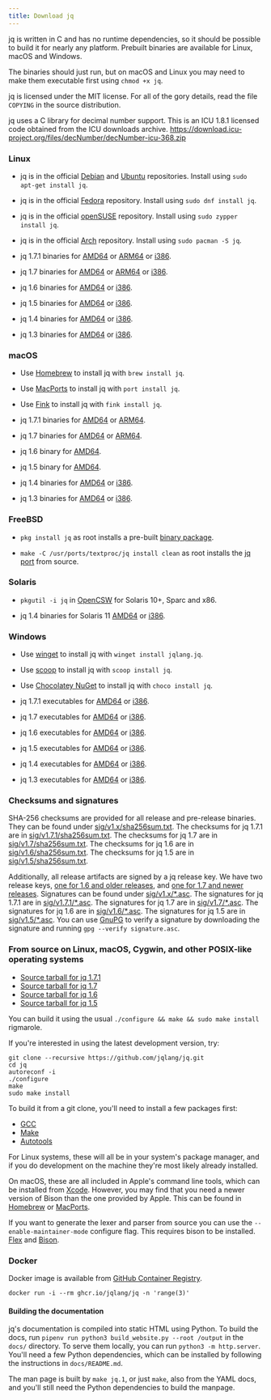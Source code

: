 ```yaml
---
title: Download jq
---
```


jq is written in C and has no runtime dependencies, so it should be possible to
build it for nearly any platform. Prebuilt binaries are available for Linux,
macOS and Windows.

The binaries should just run, but on macOS and Linux you may need to make them
executable first using `chmod +x jq`.

jq is licensed under the MIT license. For all of the gory details, read the
file `COPYING` in the source distribution.

jq uses a C library for decimal number support. This is an ICU 1.8.1 licensed
code obtained from the ICU downloads archive.
<https://download.icu-project.org/files/decNumber/decNumber-icu-368.zip>


### Linux

* jq is in the official [Debian](https://packages.debian.org/jq) and
  [Ubuntu](https://packages.ubuntu.com/jq) repositories. Install using `sudo
  apt-get install jq`.

* jq is in the official [Fedora](https://src.fedoraproject.org/rpms/jq) repository.
  Install using `sudo dnf install jq`.

* jq is in the official [openSUSE](https://software.opensuse.org/package/jq) repository.
  Install using `sudo zypper install jq`.

* jq is in the official [Arch](https://archlinux.org/packages/?q=jq) repository.
  Install using `sudo pacman -S jq`.

* jq 1.7.1 binaries for
  [AMD64](https://github.com/jqlang/jq/releases/download/jq-1.7.1/jq-linux-amd64)
  or
  [ARM64](https://github.com/jqlang/jq/releases/download/jq-1.7.1/jq-linux-arm64)
  or
  [i386](https://github.com/jqlang/jq/releases/download/jq-1.7.1/jq-linux-i386).

* jq 1.7 binaries for
  [AMD64](https://github.com/jqlang/jq/releases/download/jq-1.7/jq-linux-amd64)
  or
  [ARM64](https://github.com/jqlang/jq/releases/download/jq-1.7/jq-linux-arm64)
  or
  [i386](https://github.com/jqlang/jq/releases/download/jq-1.7/jq-linux-i386).

* jq 1.6 binaries for
  [AMD64](https://github.com/jqlang/jq/releases/download/jq-1.6/jq-linux64)
  or
  [i386](https://github.com/jqlang/jq/releases/download/jq-1.6/jq-linux32).

* jq 1.5 binaries for
  [AMD64](https://github.com/jqlang/jq/releases/download/jq-1.5/jq-linux64)
  or
  [i386](https://github.com/jqlang/jq/releases/download/jq-1.5/jq-linux32).

* jq 1.4 binaries for
  [AMD64](https://github.com/jqlang/jq/releases/download/jq-1.4/jq-linux-x86_64)
  or
  [i386](https://github.com/jqlang/jq/releases/download/jq-1.4/jq-linux-x86).

* jq 1.3 binaries for
  [AMD64](https://github.com/jqlang/jq/releases/download/jq-1.3/jq-linux-x86_64)
  or
  [i386](https://github.com/jqlang/jq/releases/download/jq-1.3/jq-linux-x86).

### macOS

* Use [Homebrew](https://brew.sh/) to install jq with `brew install jq`.

* Use [MacPorts](https://www.macports.org) to install jq with `port install jq`.

* Use [Fink](https://finkproject.org) to install jq with `fink install jq`.

* jq 1.7.1 binaries for
  [AMD64](https://github.com/jqlang/jq/releases/download/jq-1.7.1/jq-macos-amd64)
  or
  [ARM64](https://github.com/jqlang/jq/releases/download/jq-1.7.1/jq-macos-arm64).

* jq 1.7 binaries for
  [AMD64](https://github.com/jqlang/jq/releases/download/jq-1.7/jq-macos-amd64)
  or
  [ARM64](https://github.com/jqlang/jq/releases/download/jq-1.7/jq-macos-arm64).

* jq 1.6 binary for
  [AMD64](https://github.com/jqlang/jq/releases/download/jq-1.6/jq-osx-amd64).

* jq 1.5 binary for
  [AMD64](https://github.com/jqlang/jq/releases/download/jq-1.5/jq-osx-amd64).

* jq 1.4 binaries for
  [AMD64](https://github.com/jqlang/jq/releases/download/jq-1.4/jq-osx-x86_64)
  or
  [i386](https://github.com/jqlang/jq/releases/download/jq-1.4/jq-osx-x86).

* jq 1.3 binaries for
  [AMD64](https://github.com/jqlang/jq/releases/download/jq-1.3/jq-osx-x86_64)
  or
  [i386](https://github.com/jqlang/jq/releases/download/jq-1.3/jq-osx-x86).

### FreeBSD

* `pkg install jq` as root installs a pre-built
  [binary package](https://www.freebsd.org/doc/en_US.ISO8859-1/books/handbook/pkgng-intro.html).

* `make -C /usr/ports/textproc/jq install clean` as root installs the
  [jq](https://www.freshports.org/textproc/jq/)
  [port](https://www.freebsd.org/doc/en_US.ISO8859-1/books/handbook/ports-using.html)
  from source.

### Solaris

* `pkgutil -i jq` in [OpenCSW](https://www.opencsw.org/p/jq) for Solaris
  10+, Sparc and x86.

* jq 1.4 binaries for Solaris 11
  [AMD64](https://github.com/jqlang/jq/releases/download/jq-1.4/jq-solaris11-64)
  or
  [i386](https://github.com/jqlang/jq/releases/download/jq-1.4/jq-solaris11-32).

### Windows

* Use [winget](https://learn.microsoft.com/en-us/windows/package-manager/winget/)
  to install jq with `winget install jqlang.jq`.

* Use [scoop](https://scoop.sh/) to install jq with `scoop install jq`.

* Use [Chocolatey NuGet](https://chocolatey.org/) to install jq with
  `choco install jq`.

* jq 1.7.1 executables for
  [AMD64](https://github.com/jqlang/jq/releases/download/jq-1.7.1/jq-windows-amd64.exe)
  or
  [i386](https://github.com/jqlang/jq/releases/download/jq-1.7.1/jq-windows-i386.exe).

* jq 1.7 executables for
  [AMD64](https://github.com/jqlang/jq/releases/download/jq-1.7/jq-windows-amd64.exe)
  or
  [i386](https://github.com/jqlang/jq/releases/download/jq-1.7/jq-windows-i386.exe).

* jq 1.6 executables for
  [AMD64](https://github.com/jqlang/jq/releases/download/jq-1.6/jq-win64.exe)
  or
  [i386](https://github.com/jqlang/jq/releases/download/jq-1.6/jq-win32.exe).

* jq 1.5 executables for
  [AMD64](https://github.com/jqlang/jq/releases/download/jq-1.5/jq-win64.exe)
  or
  [i386](https://github.com/jqlang/jq/releases/download/jq-1.5/jq-win32.exe).

* jq 1.4 executables for
  [AMD64](https://github.com/jqlang/jq/releases/download/jq-1.4/jq-win64.exe)
  or
  [i386](https://github.com/jqlang/jq/releases/download/jq-1.4/jq-win32.exe).

* jq 1.3 executables for
  [AMD64](https://github.com/jqlang/jq/releases/download/jq-1.3/jq-win64.exe)
  or
  [i386](https://github.com/jqlang/jq/releases/download/jq-1.3/jq-win32.exe).

### Checksums and signatures

SHA-256 checksums are provided for all release and pre-release binaries.
They can be found under
[sig/v1.x/sha256sum.txt](https://github.com/jqlang/jq/tree/master/sig).
The checksums for jq 1.7.1 are in
[sig/v1.7.1/sha256sum.txt](https://raw.githubusercontent.com/jqlang/jq/master/sig/v1.7.1/sha256sum.txt).
The checksums for jq 1.7 are in
[sig/v1.7/sha256sum.txt](https://raw.githubusercontent.com/jqlang/jq/master/sig/v1.7/sha256sum.txt).
The checksums for jq 1.6 are in
[sig/v1.6/sha256sum.txt](https://raw.githubusercontent.com/jqlang/jq/master/sig/v1.6/sha256sum.txt).
The checksums for jq 1.5 are in
[sig/v1.5/sha256sum.txt](https://raw.githubusercontent.com/jqlang/jq/master/sig/v1.5/sha256sum.txt).

Additionally, all release artifacts are signed by a jq release key.  We have two release keys, [one for 1.6 and older releases](https://raw.githubusercontent.com/jqlang/jq/master/sig/jq-release-old.key), and [one for 1.7 and newer releases](https://raw.githubusercontent.com/jqlang/jq/master/sig/jq-release-new.key).
Signatures can be found under
[sig/v1.x/\*.asc](https://github.com/jqlang/jq/tree/master/sig).
The signatures for jq 1.7.1 are in
[sig/v1.7.1/\*.asc](https://github.com/jqlang/jq/tree/master/sig/v1.7.1).
The signatures for jq 1.7 are in
[sig/v1.7/\*.asc](https://github.com/jqlang/jq/tree/master/sig/v1.7).
The signatures for jq 1.6 are in
[sig/v1.6/\*.asc](https://github.com/jqlang/jq/tree/master/sig/v1.6).
The signatures for jq 1.5 are in
[sig/v1.5/\*.asc](https://github.com/jqlang/jq/tree/master/sig/v1.5).
You can use [GnuPG](https://gnupg.org/) to verify a signature by downloading
the signature and running `gpg --verify signature.asc`.

### From source on Linux, macOS, Cygwin, and other POSIX-like operating systems

* [Source tarball for jq 1.7.1](https://github.com/jqlang/jq/releases/download/jq-1.7.1/jq-1.7.1.tar.gz)
* [Source tarball for jq 1.7](https://github.com/jqlang/jq/releases/download/jq-1.7/jq-1.7.tar.gz)
* [Source tarball for jq 1.6](https://github.com/jqlang/jq/releases/download/jq-1.6/jq-1.6.tar.gz)
* [Source tarball for jq 1.5](https://github.com/jqlang/jq/releases/download/jq-1.5/jq-1.5.tar.gz)

You can build it using the usual `./configure && make && sudo
make install` rigmarole.

If you're interested in using the latest development version, try:

```
git clone --recursive https://github.com/jqlang/jq.git
cd jq
autoreconf -i
./configure
make
sudo make install
```

To build it from a git clone, you'll need to install a few packages first:

* [GCC](https://gcc.gnu.org)
* [Make](https://www.gnu.org/software/make/)
* [Autotools](https://www.gnu.org/software/automake/)

For Linux systems, these will all be in your system's package manager, and if
you do development on the machine they're most likely already installed.

On macOS, these are all included in Apple's command line tools, which can be
installed from [Xcode](https://developer.apple.com/xcode/). However, you may
find that you need a newer version of Bison than the one provided by Apple.
This can be found in [Homebrew](https://brew.sh/) or
[MacPorts](https://macports.org/).

If you want to generate the lexer and parser from source you can use the
`--enable-maintainer-mode` configure flag. This requires bison to be installed.
[Flex](https://github.com/westes/flex) and
[Bison](https://www.gnu.org/software/bison/).

### Docker

Docker image is available from
[GitHub Container Registry](https://github.com/jqlang/jq/pkgs/container/jq).

```
docker run -i --rm ghcr.io/jqlang/jq -n 'range(3)'
```

#### Building the documentation

jq's documentation is compiled into static HTML using Python. To build the
docs, run `pipenv run python3 build_website.py --root /output` in the `docs/`
directory. To serve them locally, you can run `python3 -m http.server`. You'll
need a few Python dependencies, which can be installed by following the
instructions in `docs/README.md`.

The man page is built by `make jq.1`, or just `make`, also from the YAML docs,
and you'll still need the Python dependencies to build the manpage.
